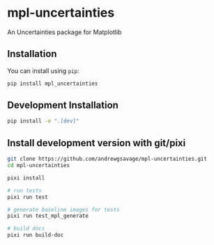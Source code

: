 # mpl-uncertainties

An Uncertainties package for Matplotlib

## Installation

You can install using `pip`:

```bash
pip install mpl_uncertainties
```

## Development Installation

```bash
pip install -e ".[dev]"
```


## Install development version with git/pixi

```bash
git clone https://github.com/andrewgsavage/mpl-uncertainties.git
cd mpl-uncertainties

pixi install

# run tests
pixi run test

# generate baseline images for tests
pixi run test_mpl_generate

# build docs
pixi run build-doc
```